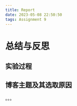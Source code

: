 ```yaml
---
title: Report
date: 2023-05-08 22:50:50
tags: Assignment 9
---
```


# 总结与反思

## 实验过程



## 博客主题及其选取原因

。。。
